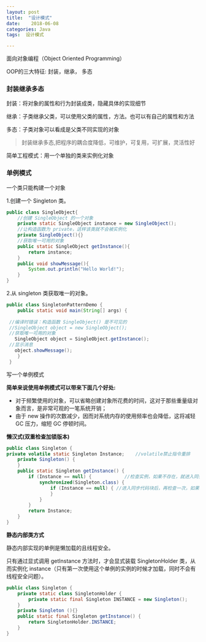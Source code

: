 ```yaml
---
layout: post
title:  "设计模式"
date:    2018-06-08 
categories: Java
tags:  设计模式

---
```







面向对象编程（Object Oriented Programming）

OOP的三大特征: 封装，继承， 多态



### 封装继承多态

封装：将对象的属性和行为封装成类，隐藏具体的实现细节

继承：子类继承父类，可以使用父类的属性，方法。也可以有自己的属性和方法

多态：子类对象可以看成是父类不同实现的对象

>封装继承多态,把程序的耦合度降低，可维护，可复用，可扩展，灵活性好



简单工程模式：用一个单独的类来实例化对象

### 单例模式

一个类只能构建一个对象

1.创建一个 Singleton 类。

```java
public class SingleObject{
    //创建 SingleObject 的一个对象
    private static SingleObject instance = new SingleObject();    
    //让构造函数为 private，这样该类就不会被实例化    
    private SingleObject(){}      
    //获取唯一可用的对象    
    public static SingleObject getInstance(){       
        return instance;    
    }      
    public void showMessage(){      
        System.out.println("Hello World!");  
    } 
}
```



2.从 singleton 类获取唯一的对象。

```java
public class SingletonPatternDemo {    
    public static void main(String[] args) {    
    
 //编译时错误：构造函数 SingleObject() 是不可见的   
 //SingleObject object = new SingleObject();       
 //获取唯一可用的对象       
   SingleObject object = SingleObject.getInstance();      
 //显示消息      
   object.showMessage();    
    } 
 }
```



写一个单例模式 

**简单来说使用单例模式可以带来下面几个好处:**

- 对于频繁使用的对象，可以省略创建对象所花费的时间，这对于那些重量级对象而言，是非常可观的一笔系统开销；
- 由于 new 操作的次数减少，因而对系统内存的使用频率也会降低，这将减轻 GC 压力，缩短 GC 停顿时间。

**懒汉式(双重检查加锁版本)**

```java
public class Singleton {    
private volatile static Singleton Instance;    //volatile禁止指令重排 
    private Singleton() {    
    }    
    public static Singleton getInstance() {              
        if (Instance == null) {            //检查实例，如果不存在，就进入同步代码块             
            synchronized(Singleton.class) {                    
                if (Instance == null) { //进入同步代码块后，再检查一次，如果仍是null，才创建实例                        Instance = new Singleton();   
                }        
            }      
        }       
        return Instance; 
    }
}
```

**静态内部类方式**

静态内部实现的单例是懒加载的且线程安全。

只有通过显式调用 getInstance 方法时，才会显式装载 SingletonHolder 类，从而实例化 instance（只有第一次使用这个单例的实例的时候才加载，同时不会有线程安全问题）。

```Java
public class Singleton {  
    private static class SingletonHolder {    
        private static final Singleton INSTANCE = new Singleton();     
    }    
    private Singleton (){}    
    public static final Singleton getInstance() {    
        return SingletonHolder.INSTANCE;    
    } 
}   
```